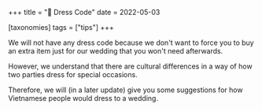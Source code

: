 +++
title = "👗 Dress Code"
date = 2022-05-03

[taxonomies]
tags = ["tips"]
+++

We will not have any dress code because we don't want to force you to buy an extra item just for our wedding that you won't need afterwards.

However, we understand that there are cultural differences in a way of how two parties dress for special occasions.

Therefore, we will (in a later update) give you some suggestions for how Vietnamese people would dress to a wedding. 
